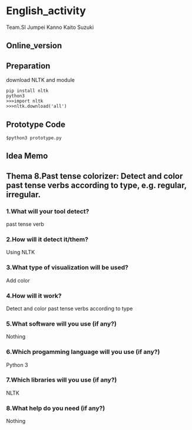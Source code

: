 # English_activity
Team.SI
Jumpei Kanno
Kaito Suzuki

## Online_version


## Preparation
download NLTK and module

```
pip install nltk
python3
>>>import nltk
>>>nltk.download('all')
```

## Prototype Code
```
$python3 prototype.py
```


## Idea Memo
## Thema 8.Past tense colorizer: Detect and color past tense verbs according to type, e.g. regular, irregular.

### 1.What will your tool detect?

past tense verb

### 2.How will it detect it/them?

Using NLTK

### 3.What type of visualization will be used?

Add color

### 4.How will it work?

Detect and color past tense verbs according to type

### 5.What software will you use (if any?)

Nothing

### 6.Which progamming language will you use (if any?)

Python 3

### 7.Which libraries will you use (if any?)

NLTK

### 8.What help do you need (if any?)

Nothing
